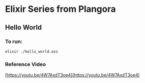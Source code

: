 # Elixir Series from Plangora

## Hello World

### To run:
```bash
elixir ./hello_world.exs
```

### Reference Video
[https://youtu.be/4W7AxdT3oe4](https://youtu.be/4W7AxdT3oe4)